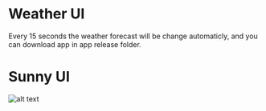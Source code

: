 # Weather UI

Every 15 seconds the weather forecast will be change automaticly, and you can download app in app release folder.

# Sunny UI

![alt text](https://user-images.githubusercontent.com/22878682/102717101-b92ae300-4312-11eb-98c0-7265927a4619.gif)